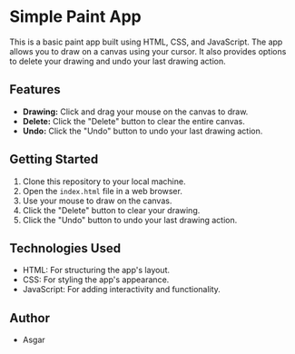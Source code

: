 # Simple Paint App

This is a basic paint app built using HTML, CSS, and JavaScript. The app allows you to draw on a canvas using your cursor. It also provides options to delete your drawing and undo your last drawing action.

## Features

- **Drawing:** Click and drag your mouse on the canvas to draw.
- **Delete:** Click the "Delete" button to clear the entire canvas.
- **Undo:** Click the "Undo" button to undo your last drawing action.

## Getting Started

1. Clone this repository to your local machine.
2. Open the `index.html` file in a web browser.
3. Use your mouse to draw on the canvas.
4. Click the "Delete" button to clear your drawing.
5. Click the "Undo" button to undo your last drawing action.

## Technologies Used

- HTML: For structuring the app's layout.
- CSS: For styling the app's appearance.
- JavaScript: For adding interactivity and functionality.

## Author

- Asgar 

